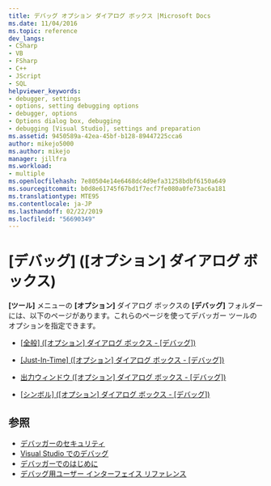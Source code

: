 ```yaml
---
title: デバッグ オプション ダイアログ ボックス |Microsoft Docs
ms.date: 11/04/2016
ms.topic: reference
dev_langs:
- CSharp
- VB
- FSharp
- C++
- JScript
- SQL
helpviewer_keywords:
- debugger, settings
- options, setting debugging options
- debugger, options
- Options dialog box, debugging
- debugging [Visual Studio], settings and preparation
ms.assetid: 9450589a-42ea-45bf-b128-89447225cca6
author: mikejo5000
ms.author: mikejo
manager: jillfra
ms.workload:
- multiple
ms.openlocfilehash: 7e80504e14e6468dc4d9efa31258bdbf6150a649
ms.sourcegitcommit: b0d8e61745f67bd1f7ecf7fe080a0fe73ac6a181
ms.translationtype: MTE95
ms.contentlocale: ja-JP
ms.lasthandoff: 02/22/2019
ms.locfileid: "56690349"
---
```

# <a name="debugging-options-dialog-box"></a>[デバッグ] ([オプション] ダイアログ ボックス)
**[ツール]** メニューの **[オプション]** ダイアログ ボックスの **[デバッグ]** フォルダーには、以下のページがあります。これらのページを使ってデバッガー ツールのオプションを指定できます。

-   [[全般] ([オプション] ダイアログ ボックス - [デバッグ])](../debugger/general-debugging-options-dialog-box.md)

-   [[Just-In-Time] ([オプション] ダイアログ ボックス - [デバッグ])](../debugger/just-in-time-debugging-options-dialog-box.md)

-   [出力ウィンドウ ([オプション] ダイアログ ボックス - [デバッグ])](../debugger/output-window-debugging-options-dialog-box.md)

-   [[シンボル] ([オプション] ダイアログ ボックス - [デバッグ])](../debugger/specify-symbol-dot-pdb-and-source-files-in-the-visual-studio-debugger.md)

## <a name="see-also"></a>参照
- [デバッガーのセキュリティ](../debugger/debugger-security.md)
- [Visual Studio でのデバッグ](../debugger/index.md)
- [デバッガーでのはじめに](../debugger/debugger-feature-tour.md)
- [デバッグ用ユーザー インターフェイス リファレンス](../debugger/debugging-user-interface-reference.md)